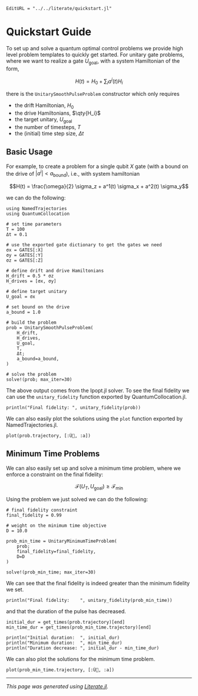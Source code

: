 ```@meta
EditURL = "../../literate/quickstart.jl"
```

# Quickstart Guide

To set up and solve a quantum optimal control problems we provide high level problem templates to quickly get started. For unitary gate problems, where we want to realize a gate $U_{\text{goal}}$, with a system Hamiltonian of the form,
```math
H(t) = H_0 + \sum_i a^i(t) H_i
```
there is the `UnitarySmoothPulseProblem` constructor which only requires
- the drift Hamiltonian, $H_0$
- the drive Hamiltonians, $\qty{H_i}$
- the target unitary, $U_{\text{goal}}$
- the number of timesteps, $T$
- the (initial) time step size, $\Delta t$

## Basic Usage

For example, to create a problem for a single qubit $X$ gate (with a bound on the drive of $|a^i| < a_{\text{bound}}$), i.e., with system hamiltonian
```math
H(t) = \frac{\omega}{2} \sigma_z + a^1(t) \sigma_x + a^2(t) \sigma_y
```
we can do the following:

````@example quickstart
using NamedTrajectories
using QuantumCollocation

# set time parameters
T = 100
Δt = 0.1

# use the exported gate dictionary to get the gates we need
σx = GATES[:X]
σy = GATES[:Y]
σz = GATES[:Z]

# define drift and drive Hamiltonians
H_drift = 0.5 * σz
H_drives = [σx, σy]

# define target unitary
U_goal = σx

# set bound on the drive
a_bound = 1.0

# build the problem
prob = UnitarySmoothPulseProblem(
    H_drift,
    H_drives,
    U_goal,
    T,
    Δt;
    a_bound=a_bound,
)

# solve the problem
solve!(prob; max_iter=30)
````

The above output comes from the Ipopt.jl solver. To see the final fidelity we can use the `unitary_fidelity` function exported by QuantumCollocation.jl.

````@example quickstart
println("Final fidelity: ", unitary_fidelity(prob))
````

We can also easily plot the solutions using the `plot` function exported by NamedTrajectories.jl.

````@example quickstart
plot(prob.trajectory, [:Ũ⃗, :a])
````

## Minimum Time Problems

We can also easily set up and solve a minimum time problem, where we enforce a constraint on the final fidelity:
```math
\mathcal{F}(U_T, U_{\text{goal}}) \geq \mathcal{F}_{\text{min}}
```
Using the problem we just solved we can do the following:

````@example quickstart
# final fidelity constraint
final_fidelity = 0.99

# weight on the minimum time objective
D = 10.0

prob_min_time = UnitaryMinimumTimeProblem(
    prob;
    final_fidelity=final_fidelity,
    D=D
)

solve!(prob_min_time; max_iter=30)
````

We can see that the final fidelity is indeed greater than the minimum fidelity we set.

````@example quickstart
println("Final fidelity:    ", unitary_fidelity(prob_min_time))
````

and that the duration of the pulse has decreased.

````@example quickstart
initial_dur = get_times(prob.trajectory)[end]
min_time_dur = get_times(prob_min_time.trajectory)[end]

println("Initial duration:  ", initial_dur)
println("Minimum duration:  ", min_time_dur)
println("Duration decrease: ", initial_dur - min_time_dur)
````

We can also plot the solutions for the minimum time problem.

````@example quickstart
plot(prob_min_time.trajectory, [:Ũ⃗, :a])
````

---

*This page was generated using [Literate.jl](https://github.com/fredrikekre/Literate.jl).*

